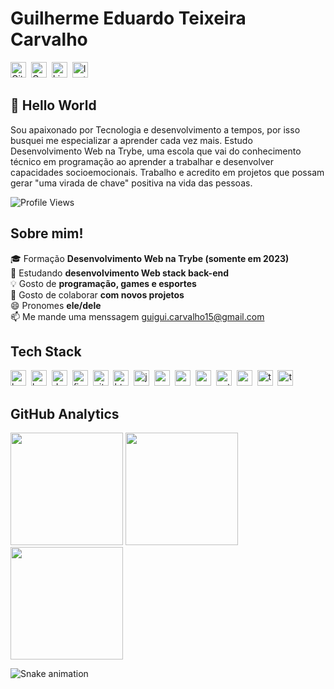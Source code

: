 # Guilherme Eduardo Teixeira Carvalho
<a href="https://www.github.com/guiduzera" target="_blank"><img src="https://img.shields.io/badge/GitHub-100000?style=flat&logo=github&logoColor=white" alt="GitHub Badge" height="25"></a>&nbsp;
<a href="mailto:guigui.carvalho15@gmail.com@gmail.com" target="_blank"><img src="https://img.shields.io/badge/Gmail-D14836?style=flat&logo=gmail&logoColor=white" alt="Gmail Badge" height="25"></a>&nbsp;
<a href="https://www.linkedin.com/in/guilhermeedu/" target="_blank"><img src="https://img.shields.io/badge/LinkedIn-0077B5?style=flat&logo=linkedin&logoColor=white" alt="LinkedIn Badge" height="25"></a>&nbsp;
<a href="https://www.instagram.com/guilherme_edu1" target="_blank"><img src="https://img.shields.io/badge/Instagram-E4405F?style=flat&logo=instagram&logoColor=white" alt="Instagram Badge" height="25"></a>&nbsp;

## 👋 Hello World
Sou apaixonado por Tecnologia e desenvolvimento a tempos, por isso busquei me especializar a aprender cada vez mais. Estudo Desenvolvimento Web na Trybe, uma escola que vai do conhecimento técnico em programação ao aprender a trabalhar e desenvolver capacidades socioemocionais. Trabalho e acredito em projetos que possam gerar "uma virada de chave" positiva na vida das pessoas.

![Profile Views](https://komarev.com/ghpvc/?username=guiduzera&theme=default&color=blue&style=flat&label=Profile+Views)

## Sobre mim!
🎓&nbsp;Formação **Desenvolvimento Web na Trybe (somente em 2023)**
<br/>🌱&nbsp;Estudando **desenvolvimento Web stack back-end**
<br/>💡&nbsp;Gosto de **programação, games e esportes**
<br/>🤝&nbsp;Gosto de colaborar **com novos projetos**
<br/>😄&nbsp;Pronomes **ele/dele**
<br/>📫&nbsp;Me mande uma menssagem [guigui.carvalho15@gmail.com](mailto:guigui.carvalho15@gmail.com)

## Tech Stack
<img src="https://img.shields.io/badge/Bash-05122A?style=flat&logo=gnu-bash" alt="bash Badge" height="25">&nbsp;
<img src="https://img.shields.io/badge/Bootstrap-05122A?style=flat&logo=bootstrap" alt="bootstrap Badge" height="25">&nbsp;
<img src="https://img.shields.io/badge/Docker-05122A?style=flat&logo=docker" alt="docker Badge" height="25">&nbsp;
<img src="https://img.shields.io/badge/Figma-05122A?style=flat&logo=figma" alt="figma Badge" height="25">&nbsp;
<img src="https://img.shields.io/badge/Git-05122A?style=flat&logo=git" alt="git Badge" height="25">&nbsp;
<img src="https://img.shields.io/badge/Html5-05122A?style=flat&logo=html5" alt="html5 Badge" height="25">&nbsp;
<img src="https://img.shields.io/badge/Javascript-05122A?style=flat&logo=javascript" alt="javascript Badge" height="25">&nbsp;
<img src="https://img.shields.io/badge/Mysql-05122A?style=flat&logo=mysql" alt="mysql Badge" height="25">&nbsp;
<img src="https://img.shields.io/badge/Nodejs-05122A?style=flat&logo=node.js" alt="nodejs Badge" height="25">&nbsp;
<img src="https://img.shields.io/badge/Postgresql-05122A?style=flat&logo=postgresql" alt="postgresql Badge" height="25">&nbsp;
<img src="https://img.shields.io/badge/Python-05122A?style=flat&logo=python" alt="python Badge" height="25">&nbsp;
<img src="https://img.shields.io/badge/React-05122A?style=flat&logo=react" alt="react Badge" height="25">&nbsp;
<img src="https://img.shields.io/badge/Typescript-05122A?style=flat&logo=typescript" alt="typescript Badge" height="25">&nbsp;
<img src="https://img.shields.io/badge/Typescript-05122A?style=flat&logo=css" alt="typescript Badge" height="25">&nbsp;

## GitHub Analytics
<div>
<img height="180em" src="https://github-readme-stats.vercel.app/api?username=guiduzera&theme=default&show_icons=true&count_private=true">
<img height="180em" src="https://github-readme-stats.vercel.app/api/top-langs/?username=guiduzera&theme=default&layout=compact&langs_count=5">
<img height="180em" src="https://github-readme-streak-stats.herokuapp.com/?user=guiduzera&theme=default">
</div>
  
   ![Snake animation](https://github.com/guiduzera/guiduzera/blob/output/github-contribution-grid-snake.svg)
</div>


